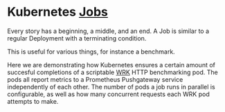 # Kubernetes [Jobs](http://kubernetes.io/docs/user-guide/jobs/)

Every story has a beginning, a middle, and an end.
A Job is similar to a regular Deployment with a terminating condition. 

This is useful for various things, for instance a benchmark.

Here we are demonstrating how Kubernetes ensures a certain amount of succesful completions of a scriptable [WRK](https://github.com/wg/wrk) HTTP benchmarking pod. The pods all report metrics to a Prometheus Pushgateway service independently of each other. The number of pods a job runs in parallel is configurable, as well as how many concurrent requests each WRK pod attempts to make.
